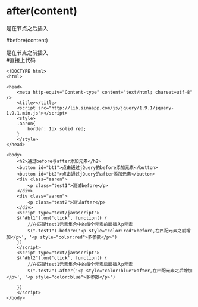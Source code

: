 # after(content)
是在节点之后插入    

#before(content)

是在节点之前插入   
#直接上代码 

    <!DOCTYPE html>
    <html>
    
    <head>
        <meta http-equiv="Content-type" content="text/html; charset=utf-8" />
        <title></title>
        <script src="http://lib.sinaapp.com/js/jquery/1.9.1/jquery-1.9.1.min.js"></script>
        <style>
        .aaron{
            border: 1px solid red;
        }
        </style>
    </head>
    
    <body>
        <h2>通过before与after添加元素</h2>
        <button id="bt1">点击通过jQuery的before添加元素</button>
        <button id="bt2">点击通过jQuery的after添加元素</button>
        <div class="aaron">
            <p class="test1">测试before</p>
        </div>
        <div class="aaron">
            <p class="test2">测试after</p>
        </div>
        <script type="text/javascript">
        $("#bt1").on('click', function() {
            //在匹配test1元素集合中的每个元素前面插入p元素
            $(".test1").before('<p style="color:red">before,在匹配元素之前增加</p>', '<p style="color:red">多参数</p>')
        })
        </script>
        <script type="text/javascript">
        $("#bt2").on('click', function() {
            //在匹配test1元素集合中的每个元素后面插入p元素
            $(".test2").after('<p style="color:blue">after,在匹配元素之后增加</p>', '<p style="color:blue">多参数</p>')
    
        })
        </script>
    </body>
    
    
    
    
    


